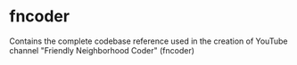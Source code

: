 # fncoder
Contains the complete codebase reference used in the creation of YouTube channel "Friendly Neighborhood Coder" (fncoder)
